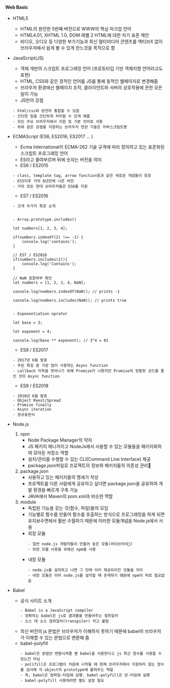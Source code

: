 #### Web Basic

+ HTML5
  + HTML의 완전한 5번째 버전으로 WWW의 핵심 마크업 언어
  + HTML4.01, XHTML 1.0, DOM 레벨 2 HTML에 대한 차기 표준 제안
  + 비디오, 오디오 등 다양한 부가기능과 최신 멀티미디어 콘텐츠를 액티브X 없이 브라우저에서 쉽게 볼 수 있게 한느것을 목적으로 함


+ JavaScript(JS)
  + 객체 개반의 스크립트 프로그래밍 언어 (프로토타입 기반 객체지향 언어라고도 표현)
  + HTML, CSS와 같은 정적인 언어를 JS를 통해 동적인 웹페이지로 변경해줌
  + 브라우저 환경에선 웹페이지 조작, 클라이언트와 서버의 상호작용에 관한 모든 일이 가능
  + JS만의 강점 
   ```
   - html/css와 완전히 통합할 수 있음
   - 간단한 일을 간단하게 처리할 수 있게 해줌
   - 모든 주요 브라우저에서 지원 및 기본 언어로 사용
   - 위와 같은 강점을 지원하는 브라우저 연관 기술은 자바스크립트뿐
   ```


+ ECMAScript (ES6, ES2016, ES2017 ... )
  + Ecma International이 ECMA-262 기술 규격에 따라 정의하고 있는 표준화된 스크립트 프로그래밍 언어
  + ES라고 줄여부르며 뒤에 숫자는 버전을 의미
  + ES6 / ES2015
  ```
  - class, template tag, arrow function등과 같은 새로운 개념들이 등장
  - ES5이후 거의 6년만에 나온 버전
  - 거의 모든 현대 브라우저들은 ES6를 지원
  ```
  + ES7 / ES2016
  ```
  - 크게 두가지 특징 소개


  - Array.prototype.includes()

  let numbers[1, 2, 3, 4];

  if(numbers.indexOf(2) !== -1) {
      console.log('contains');
  }

  // ES7 / ES2016
  if(numbers.includes(2)){
      console.log('Contains');
  }

  // NaN 포함여부 확인
  let numbers = [1, 2, 3, 4, NaN];

  console.log(numbers.indexOf(NaN)); // prints -1

  console.log(numbers.includes(NaN)); // prints true


  - Exponentiation oprator
  
  let base = 3;

  let exponent = 4;

  console.log(base ** exponent); // 3^4 = 81
  ```
  + ES8 / ES2017
  ```
  - 2017년 6월 발표
  - 주된 특징 중 가장 많이 사용하는 Async function
  - callback 지옥을 벗어나기 위해 Promise가 나왔지만 Promise의 장황한 코드를 줄인 것이 Async function
  ```
  + ES9 / ES2018
  ```
  - 2018년 6월 발표
  - Object Reest/Spread
  - Promise finally
  - Async iteration
  - 정규표현식
  ```
    
+ Node.js
  1. npm
      + Node Package Manager의 약자
      + JS 패키지 매니저이고 NodeJs에서 사용할 수 있는 모듈들을 패키지화하여 모아둔 저장소 역할
      + 설치/관리를 수행할 수 있는 CLI(Command Line Interface) 제공
      + package.json파일로 프로젝트의 정보와 패키지들의 의존성 관리
  2. package.json
      + 사용하고 있는 패키지들의 명세가 작성
      + 프로젝트를 다른 사람에게 공유하고 싶다면 package.json을 공유하여 개발 환경을 빠르게 구축 가능
      + JAVA에서 Maven의 pom.xml과 비슷한 역할
  3. module
      + 독립된 기능을 갖는 것(함수, 파일)들의 모임
      + 기능별로 함수를 만들어 함수를 호출하는 방식으로 프로그래밍을 하게 되면 유지보수면에서 훨씬 수월하기 때문에 이러한 모듈개념을 Node.js에서 사용
      + 외장 모듈
        ```
        - 일반 node.js 개발자들이 만들어 놓은 모듈(라이브러리)
        - 외장 모듈 사용을 위해선 npm을 사용
        ```
      + 내장 모듈
        ```
        - node.js를 설치하고 나면 그 안에 이미 제공되어진 모듈을 의미
        - 내장 모듈은 이미 node.js를 설치할 때 존재하기 떄문에 npm이 따로 필요없음
        ```
  
+ Babel
  + 공식 사이트 소개
    ```
    - Babel is a JavaScript compiler
    - 정확히는 babel은 js로 결과물을 만들어주는 컴파일러
    - 소스 대 소스 컴파일러(transpiler) 라고 불림
    ```
  - 최신 버전의 js 문법은 브라우저가 이해하지 못하기 때문에 babel이 브라우저가 이해할 수 있는 문법으로 변환해 줌
  - babel-polyfill
    ```
    - babel은 문법만 변환시켜줄 뿐 babel을 사용한다고 js 최신 함수를 사용할 수 있는건 아님
    - polifill은 프로그램이 처음에 시작될 때 현재 브라우저에서 지원하지 않는 함수를 검사해 각 object의 prototype에 붙혀주는 역할
    - 즉, babel은 컴파일-타임에 실행. babel-polyfill은 런-타임에 실행
    - babel-polyfill 사용하려면 별도 설정 필요
    ```
